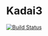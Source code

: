 # Kadai3

[![Build Status](https://travis-ci.org/a1410-aiit/kadai3.svg)](https://travis-ci.org/a1410-aiit/kadai3)
